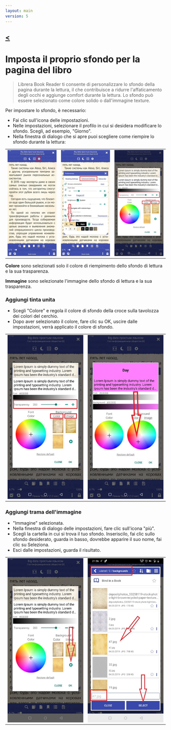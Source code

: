 ```yaml
---
layout: main
version: 5
---
```

[<](/wiki/faq)
---

# Imposta il proprio sfondo per la pagina del libro

> Librera Book Reader ti consente di personalizzare lo sfondo della pagina durante la lettura, il che contribuisce a ridurre l'affaticamento degli occhi e aggiunge comfort durante la lettura.
Lo sfondo può essere selezionato come colore solido o dall'immagine texture.

Per impostare lo sfondo, è necessario:

* Fai clic sull'icona delle impostazioni.
* Nelle impostazioni, selezionare il profilo in cui si desidera modificare lo sfondo. Scegli, ad esempio, &quot;Giorno&quot;.
* Nella finestra di dialogo che si apre puoi scegliere come riempire lo sfondo durante la lettura:

||||
|-|-|-|
|![](1.jpg)|![](2.jpg)|![](3.jpg)|


**Colore** sono selezionati solo il colore di riempimento dello sfondo di lettura e la sua trasparenza.

**Immagine** sono selezionate l'immagine dello sfondo di lettura e la sua trasparenza.

### Aggiungi tinta unita

* Scegli &quot;Colore&quot; e regola il colore di sfondo della croce sulla tavolozza dei colori del cerchio.
* Dopo aver selezionato il colore, fare clic su OK, uscire dalle impostazioni, verrà applicato il colore di sfondo.

|||
|-|-|
|![](3.jpg)|![](5.jpg)|



### Aggiungi trama dell'immagine

* &quot;Immagine&quot; selezionata.
* Nella finestra di dialogo delle impostazioni, fare clic sull'icona &quot;più&quot;.
* Scegli la cartella in cui si trova il tuo sfondo. Inseriscilo, fai clic sullo sfondo desiderato, guarda in basso, dovrebbe apparire il suo nome, fai clic su Seleziona.
* Esci dalle impostazioni, guarda il risultato.

|||
|-|-|
|![](7.jpg)|![](4.jpg)|



